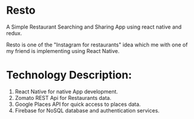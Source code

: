 # Resto
A Simple Restaurant Searching and Sharing App using react native and redux.

Resto is one of the "Instagram for restaurants" idea which me with one of my friend is implementing using React Native.

# Technology Description:
1. React Native for native App development.
2. Zomato REST Api for Restaurants data.
3. Google Places API for quick access to places data.
4. Firebase for NoSQL database and authentication services. 
